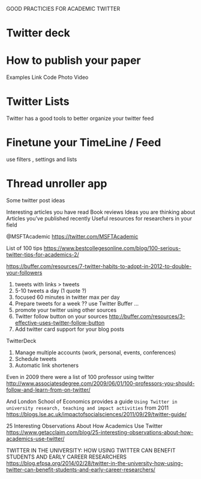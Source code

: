 
GOOD PRACTICIES FOR ACADEMIC TWITTER

# Twitter deck

# How to publish your paper 

Examples 
Link
Code
Photo
Video 

# Twitter Lists 

Twitter has a good tools to better organize your twitter feed 


# Finetune your TimeLine / Feed 

use filters , settings and lists 

# Thread unroller app 

Some twitter post ideas 

Interesting articles you have read
Book reviews
Ideas you are thinking about
Articles you’ve published recently
Useful resources for researchers in your field



@MSFTAcademic https://twitter.com/MSFTAcademic

List of 100 tips https://www.bestcollegesonline.com/blog/100-serious-twitter-tips-for-academics-2/


https://buffer.com/resources/7-twitter-habits-to-adopt-in-2012-to-double-your-followers
1. tweets with links > tweets 
2. 5-10 tweets a day (1 quote ?)
3. focused 60 minutes in twitter max per day
4. Prepare tweets for a week ?? use Twitter Buffer ... 
5. promote your twitter using other sources 
6. Twitter follow button on your sources  http://buffer.com/resources/3-effective-uses-twitter-follow-button
7. Add twitter card support for your blog posts 



TwitterDeck 

1. Manage multiple accounts (work, personal, events, conferences)
2. Schedule tweets
3. Automatic link shorteners


Even in 2009 there were a list of 100 professor using twitter http://www.associatesdegree.com/2009/06/01/100-professors-you-should-follow-and-learn-from-on-twitter/ 

And London School of Economics provides a guide `Using Twitter in university
research, teaching and impact activities` from 2011  https://blogs.lse.ac.uk/impactofsocialsciences/2011/09/29/twitter-guide/ 

25 Interesting Observations About How Academics Use Twitter
https://www.getacclaim.com/blog/25-interesting-observations-about-how-academics-use-twitter/

TWITTER IN THE UNIVERSITY: HOW USING TWITTER CAN BENEFIT STUDENTS AND EARLY CAREER RESEARCHERS
https://blog.efpsa.org/2014/02/28/twitter-in-the-university-how-using-twitter-can-benefit-students-and-early-career-researchers/